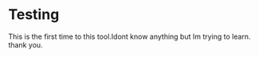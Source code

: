 # Testing
This is the first time to this tool.Idont know anything but Im trying to learn. 
thank you.
